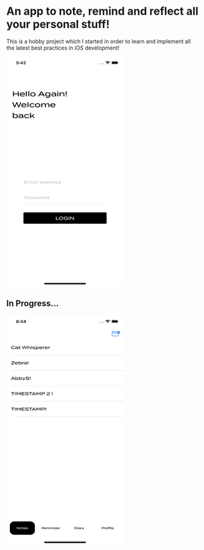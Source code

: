 # An app to note, remind and reflect all your personal stuff!

This is a hobby project which I started in order to learn and implement all the latest best practices in iOS development!

<img src="/ss_1.png" width="306" height="600"> 

## In Progress...

<img src="/ss_2.png" width="306" height="600"> 
